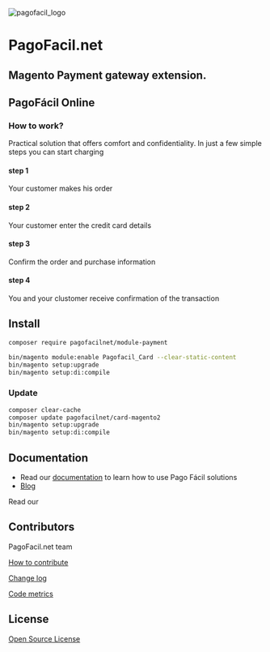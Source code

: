 ![pagofacil_logo](https://pagofacil.net/images/logo_pagofacil@2x.png)

PagoFacil.net
=============
## Magento Payment gateway extension.

## PagoFácil Online

### How to work?

Practical solution that offers comfort and confidentiality. In just a few simple steps you can start charging

#### step 1
Your customer makes his order
#### step 2
Your customer enter the credit card details
#### step 3
Confirm the order and purchase information
#### step 4
You and your clustomer receive confirmation of the transaction

## Install

```sh
composer require pagofacilnet/module-payment

bin/magento module:enable Pagofacil_Card --clear-static-content
bin/magento setup:upgrade
bin/magento setup:di:compile

```

### Update
```sh
composer clear-cache
composer update pagofacilnet/card-magento2
bin/magento setup:upgrade
bin/magento setup:di:compile
```

## Documentation
- Read our [documentation] to learn how to use Pago Fácil solutions
- [Blog]

Read our 

## Contributors
PagoFacil.net team

[How to contribute](CONTRIBUTING.md)

[Change log](CHANGELOG.md)

[Code metrics](METRICS.md)

## License
[Open Source License](LICENSE.txt)



[documentation]:<https://pagofacil.net/desarrolladores>
[Blog]:<https://blog.pagofacil.net/>
